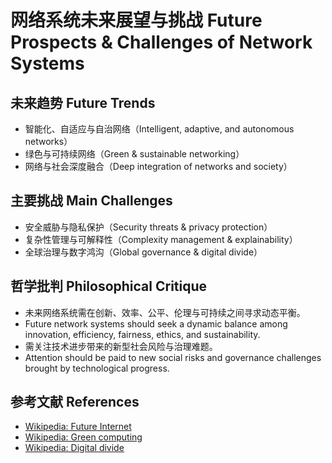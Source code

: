 # 网络系统未来展望与挑战 Future Prospects & Challenges of Network Systems

## 未来趋势 Future Trends

- 智能化、自适应与自治网络（Intelligent, adaptive, and autonomous networks）
- 绿色与可持续网络（Green & sustainable networking）
- 网络与社会深度融合（Deep integration of networks and society）

## 主要挑战 Main Challenges

- 安全威胁与隐私保护（Security threats & privacy protection）
- 复杂性管理与可解释性（Complexity management & explainability）
- 全球治理与数字鸿沟（Global governance & digital divide）

## 哲学批判 Philosophical Critique

- 未来网络系统需在创新、效率、公平、伦理与可持续之间寻求动态平衡。
- Future network systems should seek a dynamic balance among innovation, efficiency, fairness, ethics, and sustainability.
- 需关注技术进步带来的新型社会风险与治理难题。
- Attention should be paid to new social risks and governance challenges brought by technological progress.

## 参考文献 References

- [Wikipedia: Future Internet](https://en.wikipedia.org/wiki/Future_Internet)
- [Wikipedia: Green computing](https://en.wikipedia.org/wiki/Green_computing)
- [Wikipedia: Digital divide](https://en.wikipedia.org/wiki/Digital_divide)
